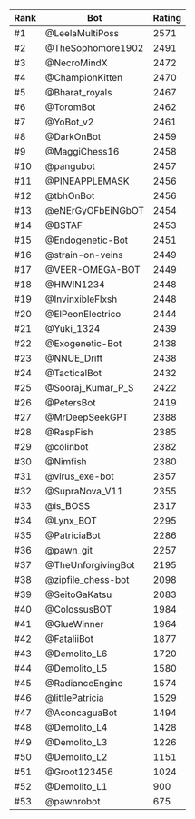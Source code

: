 Rank|Bot|Rating
---|---|---
#1|@LeelaMultiPoss|2571
#2|@TheSophomore1902|2491
#3|@NecroMindX|2472
#4|@ChampionKitten|2470
#5|@Bharat_royals|2467
#6|@ToromBot|2462
#7|@YoBot_v2|2461
#8|@DarkOnBot|2459
#9|@MaggiChess16|2458
#10|@pangubot|2457
#11|@PINEAPPLEMASK|2456
#12|@tbhOnBot|2456
#13|@eNErGyOFbEiNGbOT|2454
#14|@BSTAF|2453
#15|@Endogenetic-Bot|2451
#16|@strain-on-veins|2449
#17|@VEER-OMEGA-BOT|2449
#18|@HIWIN1234|2448
#19|@InvinxibleFlxsh|2448
#20|@ElPeonElectrico|2444
#21|@Yuki_1324|2439
#22|@Exogenetic-Bot|2438
#23|@NNUE_Drift|2438
#24|@TacticalBot|2432
#25|@Sooraj_Kumar_P_S|2422
#26|@PetersBot|2419
#27|@MrDeepSeekGPT|2388
#28|@RaspFish|2385
#29|@colinbot|2382
#30|@Nimfish|2380
#31|@virus_exe-bot|2357
#32|@SupraNova_V11|2355
#33|@is_BOSS|2317
#34|@Lynx_BOT|2295
#35|@PatriciaBot|2286
#36|@pawn_git|2257
#37|@TheUnforgivingBot|2195
#38|@zipfile_chess-bot|2098
#39|@SeitoGaKatsu|2083
#40|@ColossusBOT|1984
#41|@GlueWinner|1964
#42|@FataliiBot|1877
#43|@Demolito_L6|1720
#44|@Demolito_L5|1580
#45|@RadianceEngine|1574
#46|@littlePatricia|1529
#47|@AconcaguaBot|1494
#48|@Demolito_L4|1428
#49|@Demolito_L3|1226
#50|@Demolito_L2|1151
#51|@Groot123456|1024
#52|@Demolito_L1|900
#53|@pawnrobot|675
